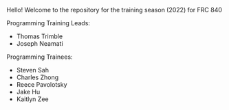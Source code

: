 Hello! Welcome to the repository for the training season (2022) for FRC 840

Programming Training Leads:
- Thomas Trimble
- Joseph Neamati

Programming Trainees:
- Steven Sah
- Charles Zhong
- Reece Pavolotsky
- Jake Hu
- Kaitlyn Zee
